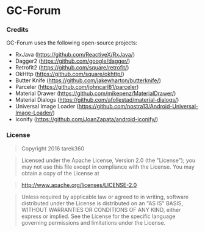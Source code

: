 # GC-Forum


### Credits
GC-Forum uses the following open-source projects:
- RxJava (https://github.com/ReactiveX/RxJava/)
- Dagger2 (https://github.com/google/dagger/)
- Retrofit2 (https://github.com/square/retrofit/)
- OkHttp (https://github.com/square/okhttp/)
- Butter Knife (https://github.com/jakewharton/butterknife/)
- Parceler (https://github.com/johncarl81/parceler)
- Material Drawer (https://github.com/mikepenz/MaterialDrawer/)
- Material Dialogs (https://github.com/afollestad/material-dialogs/)
- Universal Image Loader (https://github.com/nostra13/Android-Universal-Image-Loader/)
- Iconify (https://github.com/JoanZapata/android-iconify/)

### License

>Copyright 2016 tarek360

>Licensed under the Apache License, Version 2.0 (the "License");
you may not use this file except in compliance with the License.
You may obtain a copy of the License at

>   http://www.apache.org/licenses/LICENSE-2.0

>Unless required by applicable law or agreed to in writing, software
distributed under the License is distributed on an "AS IS" BASIS,
WITHOUT WARRANTIES OR CONDITIONS OF ANY KIND, either express or implied.
See the License for the specific language governing permissions and
limitations under the License.
